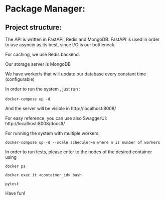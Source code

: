 # Package Manager:

## Project structure:
The API is written in FastAPI, Redis and MongoDB.
FastAPI is used in order to use asyncio as its best, since I/O is our bottleneck. 

For caching, we use Redis backend.

Our storage server is MongoDB

We have worker/s that will update our database every constant time (configurable)


In order to run the system , just run : 

`docker-compose up -d`.

And the server will be visible in http://localhost:8008/ 

For easy reference, you can use also SwaggerUI: 
http://localhost:8008/docs#/


For running the system with multiple workers:

`docker-compose up -d --scale scheduler=n where n is number of workers`

In order to run tests, please enter to the nodes of the desired container using 

`docker ps`

`docker exec it <container_id> bash`

`pytest`

Have fun! 